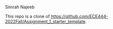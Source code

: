 Simrah Najeeb 

This repo is a clone of https://github.com/ECE444-2022Fall/Assignment_1_starter_template.

